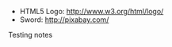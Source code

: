 * HTML5 Logo: http://www.w3.org/html/logo/
* Sword: http://pixabay.com/

<!-- Image By: [Tutorialdock](http://www.iconspedia.com/icon/html5-logos-multimedia-icon-24190.html) -->

<aside class="notes">
  Testing notes
</aside>